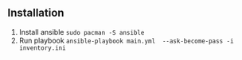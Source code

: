 ## Installation
1. Install ansible `sudo pacman -S ansible`
2. Run playbook `ansible-playbook main.yml  --ask-become-pass -i inventory.ini`